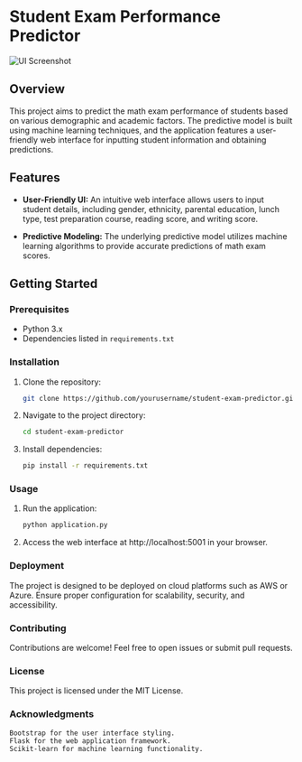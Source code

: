 # Student Exam Performance Predictor

![UI Screenshot](screenshot.png)

## Overview

This project aims to predict the math exam performance of students based on various demographic and academic factors. The predictive model is built using machine learning techniques, and the application features a user-friendly web interface for inputting student information and obtaining predictions.

## Features

- **User-Friendly UI:** An intuitive web interface allows users to input student details, including gender, ethnicity, parental education, lunch type, test preparation course, reading score, and writing score.

- **Predictive Modeling:** The underlying predictive model utilizes machine learning algorithms to provide accurate predictions of math exam scores.

## Getting Started

### Prerequisites

- Python 3.x
- Dependencies listed in `requirements.txt`

### Installation

1. Clone the repository:

   ```bash
   git clone https://github.com/yourusername/student-exam-predictor.git

2. Navigate to the project directory:

    ```bash
    cd student-exam-predictor

3. Install dependencies:
   
    ```bash
   pip install -r requirements.txt


### Usage

1. Run the application:

    ```bash
    python application.py

2. Access the web interface at http://localhost:5001 in your browser.


### Deployment

The project is designed to be deployed on cloud platforms such as AWS or Azure. Ensure proper configuration for scalability, security, and accessibility.

### Contributing

Contributions are welcome! Feel free to open issues or submit pull requests.

### License

This project is licensed under the MIT License.

### Acknowledgments

    Bootstrap for the user interface styling.
    Flask for the web application framework.
    Scikit-learn for machine learning functionality.
